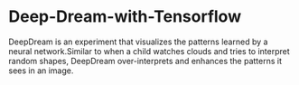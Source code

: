 # Deep-Dream-with-Tensorflow
DeepDream is an experiment that visualizes the patterns learned by a neural network.Similar to when a child watches clouds and tries to interpret random shapes, DeepDream over-interprets and enhances the patterns it sees in an image.
